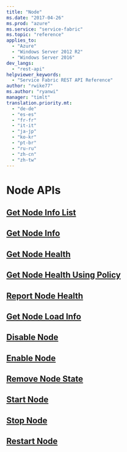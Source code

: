 ```yaml
---
title: "Node"
ms.date: "2017-04-26"
ms.prod: "azure"
ms.service: "service-fabric"
ms.topic: "reference"
applies_to: 
  - "Azure"
  - "Windows Server 2012 R2"
  - "Windows Server 2016"
dev_langs: 
  - "rest-api"
helpviewer_keywords: 
  - "Service Fabric REST API Reference"
author: "rwike77"
ms.author: "ryanwi"
manager: "timlt"
translation.priority.mt: 
  - "de-de"
  - "es-es"
  - "fr-fr"
  - "it-it"
  - "ja-jp"
  - "ko-kr"
  - "pt-br"
  - "ru-ru"
  - "zh-cn"
  - "zh-tw"
---
```

# Node APIs

## [Get Node Info List](get-node-info-list.md)
## [Get Node Info](get-node-info.md)
## [Get Node Health](get-node-health.md)
## [Get Node Health Using Policy](get-node-health-using-policy.md)
## [Report Node Health](report-node-health.md)
## [Get Node Load Info](get-node-load-info.md)
## [Disable Node](disable-node.md)
## [Enable Node](enable-node.md)
## [Remove Node State](remove-node-state.md)
## [Start Node](start-node.md)
## [Stop Node](stop-node.md)
## [Restart Node](restart-node.md)

